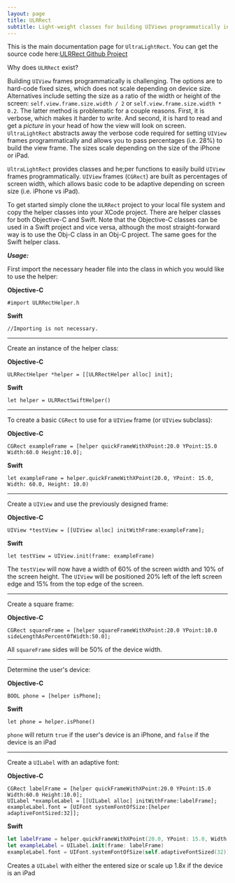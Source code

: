 ```yaml
---
layout: page
title: ULRRect
subtitle: Light-weight classes for building UIViews programmatically in Objective-C and Swift
---
```


This is the main documentation page for `UltraLightRect`. You can get the source code here:[ULRRect Github Project](https://github.com/jasondwyer/ulrrect)

Why does `ULRRect` exist?


Building `UIView` frames programmatically is challenging. The options are to hard-code fixed sizes, which does not scale depending on device size. Alternatives include setting the size as a ratio of the width or height of the screen: `self.view.frame.size.width / 2` or `self.view.frame.size.width * 0.2`. The latter method is problematic for a couple reasons. First, it is verbose, which makes it harder to write. And second, it is hard to read and get a *picture* in your head of how the view will look on screen. `UltraLightRect` abstracts away the verbose code required for setting `UIView` frames programmatically and allows you to pass percentages (i.e. 28%) to build the view frame. The sizes scale depending on the size of the iPhone or iPad. 

`UltraLightRect` provides classes and he;per functions to easily build `UIView` frames programmatically. `UIView` frames (`CGRect`) are built as percentages of screen width, which allows basic code to be adaptive depending on screen size (i.e. iPhone vs iPad).

To get started simply clone the `ULRRect` project to your local file system and copy the helper classes into your XCode project. There are helper classes for both Objective-C and Swift. Note that the Objective-C classes can be used in a Swift project and vice versa, although the most straight-forward way is to use the Obj-C class in an Obj-C project. The same goes for the Swift helper class.

***Usage:***

First import the necessary header file into the class in which you would like to use the helper:

**Objective-C**

`#import ULRRectHelper.h`

**Swift**

`//Importing is not necessary.`


***


Create an instance of the helper class:


**Objective-C**


`ULRRectHelper *helper = [[ULRRectHelper alloc] init];`


**Swift**


`let helper = ULRRectSwiftHelper()`


***

To create a basic `CGRect` to use for a `UIView` frame (or `UIView` subclass):


**Objective-C**


`CGRect exampleFrame = [helper quickFrameWithXPoint:20.0 YPoint:15.0 Width:60.0 Height:10.0];`


**Swift**

`let exampleFrame = helper.quickFrameWithXPoint(20.0, YPoint: 15.0, Width: 60.0, Height: 10.0)`


***

Create a `UIView` and use the previously designed frame:


**Objective-C**


`UIView *testView = [[UIView alloc] initWithFrame:exampleFrame];`


**Swift**

`let testView = UIView.init(frame: exampleFrame)`

The `testView` will now have a width of 60% of the screen width and 10% of the screen height. The `UIView` will be positioned 20% left of the left screen edge and 15% from the top edge of the screen.


***

Create a square frame:

**Objective-C**

`CGRect squareFrame = [helper squareFrameWithXPoint:20.0 YPoint:10.0 sideLengthAsPercentOfWidth:50.0];`


All `squareFrame` sides will be 50% of the device width.

***

Determine the user's device:


**Objective-C**

`BOOL phone = [helper isPhone];`


**Swift**

`let phone = helper.isPhone()`

`phone` will return `true` if the user's device is an iPhone, and `false` if the device is an iPad


***

Create a `UILabel` with an adaptive font:


**Objective-C**


```small-talk
CGRect labelFrame = [helper quickFrameWithXPoint:20.0 YPoint:15.0 Width:60.0 Height:10.0];
UILabel *exampleLabel = [[UILabel alloc] initWithFrame:labelFrame];
exampleLabel.font = [UIFont systemFontOfSize:[helper adaptiveFontSized:32]];
```

**Swift**

```swift
let labelFrame = helper.quickFrameWithXPoint(20.0, YPoint: 15.0, Width: 60.0, Height: 10.0)
let exampleLabel = UILabel.init(frame: labelFrame)
exampleLabel.font = UIFont.systemFontOfSize(self.adaptiveFontSized(32))
```

Creates a `UILabel` with either the entered size or scale up 1.8x if the device is an iPad 

